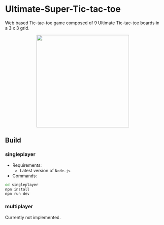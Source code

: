 # Ultimate-Super-Tic-tac-toe

Web based Tic-tac-toe game composed of 9 Ultimate Tic-tac-toe boards in a 3 x 3 grid.

<p align="center">
  <img width="300px" height="300px" src="https://github.com/user-attachments/assets/e9c5c806-7149-4f0f-8c70-7502f2b9ea59">
</p>

## Build

### singleplayer

- Requirements:
  - Latest version of `Node.js`
- Commands:

```sh
cd singleplayer
npm install
npm run dev
```

### multiplayer

Currently not implemented.
